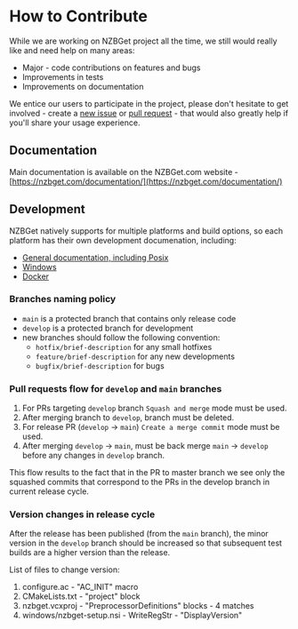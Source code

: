 # How to Contribute #

While we are working on NZBGet project all the time, we still would really like and need help on many areas:

- Major - code contributions on features and bugs
- Improvements in tests 
- Improvements on documentation

We entice our users to participate in the project, please don't hesitate to get involved - create a [new issue](https://github.com/nzbgetcom/nzbget/issues/new) or [pull request](https://github.com/nzbgetcom/nzbget/compare) - that would also greatly help if you'll share your usage experience.

## Documentation ##

Main documentation is available on the NZBGet.com website - [https://nzbget.com/documentation/](https://nzbget.com/documentation/)

## Development ##

NZBGet natively supports for multiple platforms and build options, so each platform has their own development documenation, including:

- [General documentation, including Posix](https://github.com/nzbgetcom/nzbget/blob/develop/INSTALLATION.md)
- [Windows](https://github.com/nzbgetcom/nzbget/blob/develop/windows/README-WINDOWS.txt)
- [Docker](https://github.com/nzbgetcom/nzbget/blob/develop/docker/README.md)

### Branches naming policy ###

- `main` is a protected branch that contains only release code
- `develop` is a protected branch for development
- new branches should follow the following convention:
  - `hotfix/brief-description` for any small hotfixes
  - `feature/brief-description` for any new developments
  - `bugfix/brief-description` for bugs

### Pull requests flow for `develop` and `main` branches ### 

1. For PRs targeting `develop` branch `Squash and merge` mode must be used.
2. After merging branch to `develop`, branch must be deleted.
3. For release PR (`develop` -> `main`) `Create a merge commit` mode must be used.
4. After merging `develop` -> `main`, must be back merge `main` -> `develop` before any changes in `develop` branch.

This flow results to the fact that in the PR to master branch we see only the squashed commits that correspond to the PRs in the develop branch in current release cycle.

### Version changes in release cycle

After the release has been published (from the `main` branch), the minor version in the `develop` branch should be increased so that subsequent test builds are a higher version than the release.

List of files to change version:

1. configure.ac - "AC_INIT" macro
2. CMakeLists.txt - "project" block
3. nzbget.vcxproj - "PreprocessorDefinitions" blocks - 4 matches
4. windows/nzbget-setup.nsi - WriteRegStr - "DisplayVersion"
